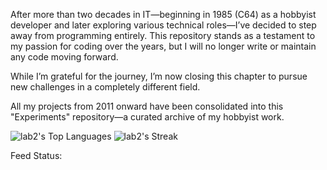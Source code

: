 After more than two decades in IT—beginning in 1985 (C64) as a hobbyist developer and later exploring various technical roles—I’ve decided to step away from programming entirely. This repository stands as a testament to my passion for coding over the years, but I will no longer write or maintain any code moving forward.

While I’m grateful for the journey, I’m now closing this chapter to pursue new challenges in a completely different field.

All my projects from 2011 onward have been consolidated into this "Experiments" repository—a curated archive of my hobbyist work.

![lab2's Top Languages](https://github-readme-stats.vercel.app/api/top-langs/?username=lab2&theme=default&show_icons=true&hide_border=true&layout=compact) ![lab2's Streak](https://github-readme-streak-stats.herokuapp.com/?user=lab2&theme=default&hide_border=true)

Feed Status: <!-- FEED -->
